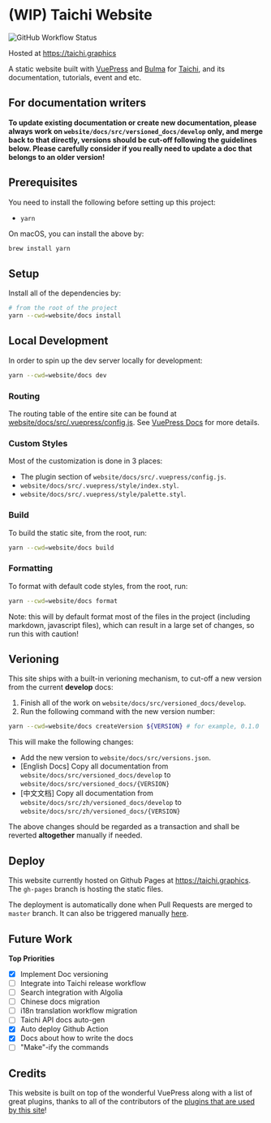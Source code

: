 # (WIP) Taichi Website

![GitHub Workflow Status](https://img.shields.io/github/workflow/status/taichi-dev/taichi.graphics/Deploy%20Taichi%20Website?label=Website%20Deployment&logo=github&style=flat-square)

Hosted at https://taichi.graphics

A static website built with [VuePress](https://vuepress.vuejs.org/) and [Bulma](https://bulma.io/) for [Taichi](https://taichi.graphics), and its documentation, tutorials, event and etc.

## For documentation writers

**To update existing documentation or create new documentation, please always work on `website/docs/src/versioned_docs/develop` only, and merge back to that directly, versions should be cut-off following the guidelines below. Please carefully consider if you really need to update a doc that belongs to an older version!**

## Prerequisites

You need to install the following before setting up this project:

- `yarn`

On macOS, you can install the above by:

```bash
brew install yarn
```

## Setup

Install all of the dependencies by:

```bash
# from the root of the project
yarn --cwd=website/docs install
```

## Local Development

In order to spin up the dev server locally for development:

```bash
yarn --cwd=website/docs dev
```

### Routing

The routing table of the entire site can be found at [website/docs/src/.vuepress/config.js](./website/docs/src/.vuepress/config.js). See [VuePress Docs](https://vuepress.vuejs.org/guide/directory-structure.html#directory-structure) for more details.

### Custom Styles

Most of the customization is done in 3 places:

- The plugin section of `website/docs/src/.vuepress/config.js`.
- `website/docs/src/.vuepress/style/index.styl`.
- `website/docs/src/.vuepress/style/palette.styl`.

### Build

To build the static site, from the root, run:

```bash
yarn --cwd=website/docs build
```

### Formatting

To format with default code styles, from the root, run:

```bash
yarn --cwd=website/docs format
```

Note: this will by default format most of the files in the project (including markdown, javascript files), which can result in a large set of changes, so run this with caution!

## Verioning

This site ships with a built-in verioning mechanism, to cut-off a new version from the
current **develop** docs:

1. Finish all of the work on `website/docs/src/versioned_docs/develop`.
2. Run the following command with the new version number:
```bash
yarn --cwd=website/docs createVersion ${VERSION} # for example, 0.1.0
```

This will make the following changes:

- Add the new version to `website/docs/src/versions.json`.
- [English Docs] Copy all documentation from `website/docs/src/versioned_docs/develop` to `website/docs/src/versioned_docs/{VERSION}`
- [中文文档] Copy all documentation from `website/docs/src/zh/versioned_docs/develop` to `website/docs/src/zh/versioned_docs/{VERSION}`

The above changes should be regarded as a transaction and shall be reverted **altogether** manually if needed.

## Deploy

This website currently hosted on Github Pages at https://taichi.graphics. The `gh-pages` branch is hosting the static files.

The deployment is automatically done when Pull Requests are merged to `master` branch. It can also be triggered manually [here](https://github.com/rexwangcc/taichi.graphics/actions?query=workflow%3A%22Deploy+Taichi+Website%22).

## Future Work

**Top Priorities**

- [x] Implement Doc versioning
- [ ] Integrate into Taichi release workflow
- [ ] Search integration with Algolia
- [ ] Chinese docs migration
- [ ] i18n translation workflow migration
- [ ] Taichi API docs auto-gen
- [x] Auto deploy Github Action
- [x] Docs about how to write the docs
- [ ] "Make"-ify the commands

## Credits

This website is built on top of the wonderful VuePress along with a list of
great plugins, thanks to all of the contributors of the [plugins that are used by
this site](./website/docs/src/.vuepress/config.js)!
